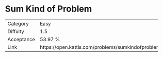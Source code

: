 # Sum Kind of Problem

<table>
    <tr>
        <td>Category</td>
        <td>Easy</td>
    </tr>
    <tr>
        <td>Diffulty</td>
        <td>1.5</td>
    </tr>
    <tr>
        <td>Acceptance</td>
        <td>53.97 %</td>
    </tr>
    <tr>
        <td>Link</td>
        <td>https://open.kattis.com/problems/sumkindofproblem</td>
    </tr>
</table>